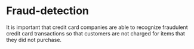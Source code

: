 # Fraud-detection
It is important that credit card companies are able to recognize fraudulent credit card transactions so that customers are not charged for items that they did not purchase.
